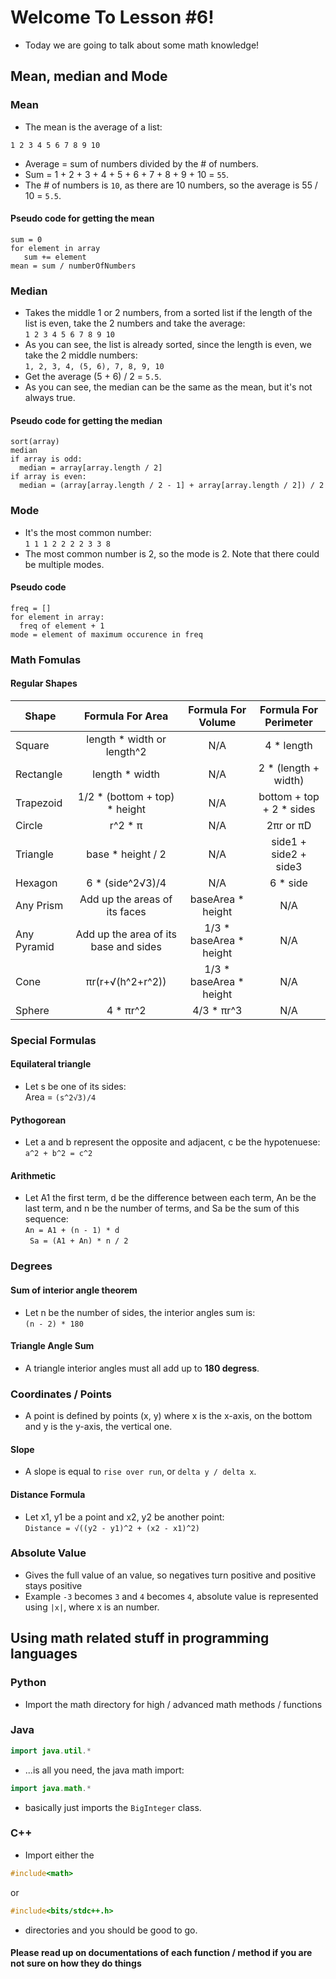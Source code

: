 # Welcome To Lesson #6!
- Today we are going to talk about some math knowledge!

## Mean, median and Mode
### Mean
- The mean is the average of a list:
``` 
1 2 3 4 5 6 7 8 9 10
```
- Average = sum of numbers divided by the # of numbers.
- Sum = 1 + 2 + 3 + 4 + 5 + 6 + 7 + 8 + 9 + 10 = ``` 55 ```.
- The # of numbers is ``` 10 ```, as there are 10 numbers, so the average is 55 / 10 = ``` 5.5 ```.
#### Pseudo code for getting the mean
```
sum = 0
for element in array
   sum += element
mean = sum / numberOfNumbers
```

### Median
- Takes the middle 1 or 2 numbers, from a sorted list if the length of the list is even, take the 2 numbers and take the average:    
``` 1 2 3 4 5 6 7 8 9 10 ```
- As you can see, the list is already sorted, since the length is even, we take the 2 middle numbers:    
``` 1, 2, 3, 4, (5, 6), 7, 8, 9, 10 ```
- Get the average (5 + 6) / 2 = ``` 5.5 ```.
- As you can see, the median can be the same as the mean, but it's not always true.

#### Pseudo code for getting the median
```
sort(array)
median
if array is odd:
  median = array[array.length / 2]
if array is even:
  median = (array[array.length / 2 - 1] + array[array.length / 2]) / 2
```

### Mode
- It's the most common number:    
``` 1 1 1 2 2 2 2 3 3 8 ```   
- The most common number is 2, so the mode is 2. Note that there could be multiple modes.
#### Pseudo code
```
freq = []
for element in array:
  freq of element + 1
mode = element of maximum occurence in freq
```

### Math Fomulas
#### Regular Shapes
|Shape    | Formula For Area| Formula For Volume| Formula For Perimeter|
|---------|:---------------:|:-----------------:|:--------------------:|
|Square| length * width or length^2| N/A| 4 * length|
|Rectangle| length * width| N/A| 2 * (length + width)|
|Trapezoid| 1/2 * (bottom + top) * height| N/A| bottom + top + 2 * sides|
|Circle| r^2 * π| N/A| 2πr or πD| 
|Triangle| base * height / 2| N/A| side1 + side2 + side3|
|Hexagon| 6 * (side^2√3)/4| N/A| 6 * side|
|Any Prism|Add up the areas of its faces|baseArea * height| N/A|
|Any Pyramid| Add up the area of its base and sides| 1/3 * baseArea * height| N/A|
|Cone| πr(r+√(h^2+r^2))| 1/3 * baseArea * height| N/A|
|Sphere|4 * πr^2|4/3 * πr^3| N/A|

### Special Formulas
#### Equilateral triangle
- Let s be one of its sides:    
Area = ```(s^2√3)/4```   

#### Pythogorean
- Let a and b represent the opposite and adjacent, c be the hypotenuese:    
```a^2 + b^2 = c^2```

#### Arithmetic
- Let A1 the first term, d be the difference between each term, An be the last term, and n be the number of terms, and Sa be the sum of this sequence:    
```An = A1 + (n - 1) * d ```   
``` Sa = (A1 + An) * n / 2```

### Degrees
#### Sum of interior angle theorem
- Let n be the number of sides, the interior angles sum is:    
```(n - 2) * 180```
#### Triangle Angle Sum
- A triangle interior angles must all add up to **180 degress**.

### Coordinates / Points
- A point is defined by points (x, y) where x is the x-axis, on the bottom and y is the y-axis, the vertical one.
#### Slope
- A slope is equal to ```rise over run```, or ``` delta y / delta x ```.
#### Distance Formula
- Let x1, y1 be a point and x2, y2 be another point:    
```Distance = √((y2 - y1)^2 + (x2 - x1)^2)```


### Absolute Value
- Gives the full value of an value, so negatives turn positive and positive stays positive   
- Example ```-3``` becomes ```3``` and ```4``` becomes ```4```, absolute value is represented using ```|x|```, where x is an number.

## Using math related stuff in programming languages
### Python
- Import the math directory for high / advanced math methods / functions
### Java
``` java 
import java.util.*
``` 
- ...is all you need, the java math import:
``` java
import java.math.*
``` 
- basically just imports the ```BigInteger``` class.
### C++
- Import either the 
``` cpp 
#include<math> 
```
or
``` cpp
#include<bits/stdc++.h>
```
- directories and you should be good to go.
#### Please read up on documentations of each function / method if you are not sure on how they do things
